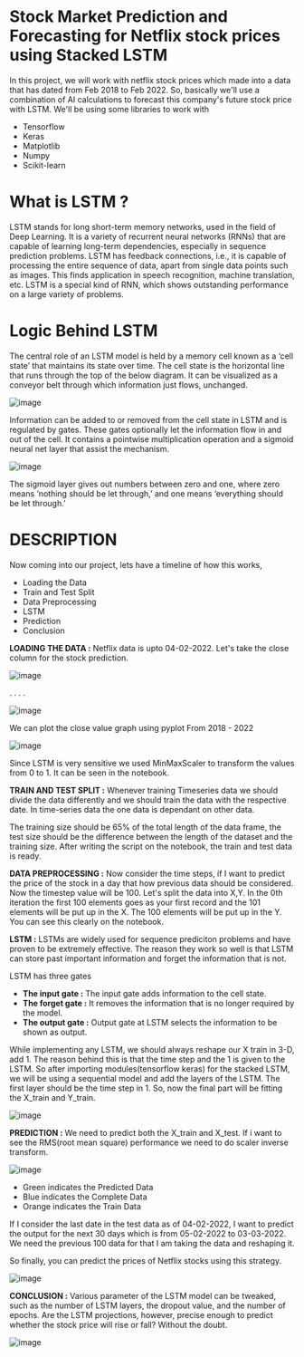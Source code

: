 # Stock Market Prediction and Forecasting for Netflix stock prices using Stacked LSTM
In this project, we will work with netflix stock prices which made into a data that has dated from Feb 2018 to Feb 2022. So, basically we'll use a combination of AI calculations to forecast this company's future stock price with LSTM.
We'll be using some libraries to work with 
* Tensorflow
* Keras
* Matplotlib
* Numpy
* Scikit-learn

# What is LSTM ? 
LSTM stands for long short-term memory networks, used in the field of Deep Learning. It is a variety of recurrent neural networks (RNNs) that are capable of learning long-term dependencies, especially in sequence prediction problems. LSTM has feedback connections, i.e., it is capable of processing the entire sequence of data, apart from single data points such as images. This finds application in speech recognition, machine translation, etc. LSTM is a special kind of RNN, which shows outstanding performance on a large variety of problems.

# Logic Behind LSTM
The central role of an LSTM model is held by a memory cell known as a ‘cell state’ that maintains its state over time. The cell state is the horizontal line that runs through the top of the below diagram. It can be visualized as a conveyor belt through which information just flows, unchanged. 

![image](https://user-images.githubusercontent.com/86511074/169572014-01fbd042-9d20-4e78-a2aa-a20428ca36c2.png)

Information can be added to or removed from the cell state in LSTM and is regulated by gates. These gates optionally let the information flow in and out of the cell. It contains a pointwise multiplication operation and a sigmoid neural net layer that assist the mechanism.

![image](https://user-images.githubusercontent.com/86511074/169572299-ad78d584-55be-4c05-9b30-aaf441010aa7.png)

The sigmoid layer gives out numbers between zero and one, where zero means ‘nothing should be let through,’ and one means ‘everything should be let through.’

# DESCRIPTION

Now coming into our project, lets have a timeline of how this works,
* Loading the Data
* Train and Test Split
* Data Preprocessing
* LSTM
* Prediction 
* Conclusion

**LOADING THE DATA :**
Netflix data is upto 04-02-2022. Let's take the close column for the stock prediction.

![image](https://user-images.githubusercontent.com/86511074/169573344-6186b0d0-16ec-4a2a-991d-b14ec833270c.png)

.
.
.
.

![image](https://user-images.githubusercontent.com/86511074/169573414-231327c6-4ab3-4c21-8266-fadaa3310d11.png)

We can plot the close value graph using pyplot
From 2018 - 2022

![image](https://user-images.githubusercontent.com/86511074/169573640-74b832ee-6574-436f-a456-1e5cdf7dd5a6.png)

Since LSTM is very sensitive we used MinMaxScaler to transform the values from 0 to 1. It can be seen in the notebook.

**TRAIN AND TEST SPLIT :**
Whenever training Timeseries data we should divide the data differently and we should train the data with the respective date. In time-series data the one data is dependant on other data.

The training size should be 65% of the total length of the data frame, the test size should be the difference between the length of the dataset and the training size. After writing the script on the notebook, the train and test data is ready.

**DATA PREPROCESSING :**
Now consider the time steps, if I want to predict the price of the stock in a day that how previous data should be considered. Now the timestep value will be 100. Let's split the data into X,Y. In the 0th iteration the first 100 elements goes as your first record and the 101 elements will be put up in the X. The 100 elements will be put up in the Y. You can see this clearly on the notebook.

**LSTM :**
LSTMs are widely used for sequence prediciton problems and have proven to be extremely effective. The reason they work so well is that LSTM can store past important information and forget the information that is not.

LSTM has three gates
  * **The input gate :** The input gate adds information to the cell state.
  * **The forget gate :** It removes the information that is no longer required by the model.
  * **The output gate :** Output gate at LSTM selects the information to be shown as output.

While implementing any LSTM, we should always reshape our X train in 3-D, add 1. The reason behind this is that the time step and the 1 is given to the LSTM. So after importing modules(tensorflow keras) for the stacked LSTM, we will be using a sequential model and add the layers of the LSTM. The first layer should be the time step in 1. So, now the final part will be fitting the X_train and Y_train.

![image](https://user-images.githubusercontent.com/86511074/169578248-a955fb11-7c5e-46fb-9d6a-2d24810f484c.png)

**PREDICTION :**
We need to predict both the X_train and X_test. If i want to see the RMS(root mean square) performance we need to do scaler inverse transform.

![image](https://user-images.githubusercontent.com/86511074/169577047-33b15884-73aa-4420-bc93-152bc947d531.png)

* Green indicates the Predicted Data
* Blue indicates the Complete Data
* Orange indicates the Train Data

If I consider the last date in the test data as of 04-02-2022, I want to predict the output for the next 30 days which is from 05-02-2022 to 03-03-2022. We need the previous 100 data for that I am taking the data and reshaping it.

So finally, you can predict the prices of Netflix stocks using this strategy.

![image](https://user-images.githubusercontent.com/86511074/169577753-8a6a021a-bd41-41aa-bafe-6f5ef27c9215.png)

**CONCLUSION :**
Various parameter of the LSTM model can be tweaked, such as the number of LSTM layers, the dropout value, and the number of epochs. Are the LSTM projections, however, precise enough to predict whether the stock price will rise or fall? Without the doubt.

![image](https://user-images.githubusercontent.com/86511074/169577736-f7663a71-728c-4d90-bd28-43192994abfe.png)



